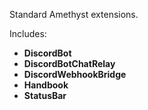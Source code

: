 Standard Amethyst extensions.

Includes:
- **DiscordBot**
- **DiscordBotChatRelay**
- **DiscordWebhookBridge**
- **Handbook**
- **StatusBar**
